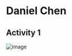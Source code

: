 # Daniel Chen
## Activity 1
![image](https://github.com/dchen2438/ECE444-F2023-Assignment1/assets/50563098/9e22623e-b115-4b9b-9570-d3b509064ca8)

